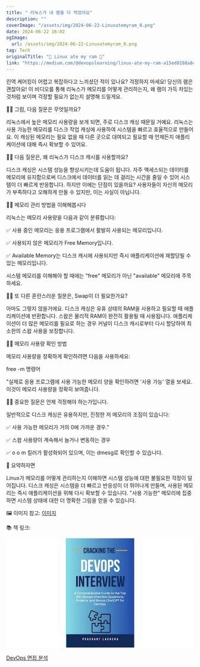 ```yaml
---
title: " 리눅스가 내 램을 다 먹었어요"
description: ""
coverImage: "/assets/img/2024-06-22-Linuxatemyram_0.png"
date: 2024-06-22 16:02
ogImage: 
  url: /assets/img/2024-06-22-Linuxatemyram_0.png
tag: Tech
originalTitle: "📌 Linux ate my ram 📌"
link: "https://medium.com/@devopslearning/linux-ate-my-ram-a15ed0288a84"
---
```



린역 케어킹이 어렵고 복잡하다고 느끼셨던 적이 있나요? 걱정하지 마세요! 당신의 램은 괜찮아요! 이 비디오를 통해 리눅스가 메모리를 어떻게 관리하는지, 왜 램이 가득 차있는 것처럼 보이며 걱정할 필요가 없는지 설명해 드릴게요.

🙋‍♂️ 그럼, 다음 질문은 무엇일까요?

리눅스에서 높은 메모리 사용량을 보게 되면, 주로 디스크 캐싱 때문일 거예요. 리눅스는 사용 가능한 메모리를 디스크 작업 캐싱에 사용하여 시스템을 빠르고 효율적으로 만들어요. 이 캐싱된 메모리는 필요 없을 때 다른 곳으로 대여되고 필요할 때 언제든지 애플리케이션에 대해 즉시 확보할 수 있어요.

🙋‍♂️ 다음 질문은, 왜 리눅스가 디스크 캐시를 사용할까요?

<div class="content-ad"></div>

디스크 캐싱은 시스템 성능을 향상시키는데 도움이 됩니다. 자주 액세스되는 데이터를 메모리에 유지함으로써 디스크에서 데이터를 읽는 데 걸리는 시간을 줄일 수 있어 시스템이 더 빠르게 반응합니다. 하지만 이에는 단점이 있을까요? 사용자들이 자신의 메모리가 부족하다고 오해하게 만들 수 있지만, 이는 사실이 아닙니다.

🙋‍♂️ 메모리 관리 방법을 이해해봅시다

리눅스는 메모리 사용량을 다음과 같이 분류합니다:

✅ 사용 중인 메모리는 응용 프로그램에서 활발히 사용되는 메모리입니다.

<div class="content-ad"></div>

✅ 사용되지 않은 메모리가 Free Memory입니다.

✅ Available Memory는 디스크 캐시에 사용되지만 즉시 애플리케이션에 재할당될 수 있는 메모리입니다.

시스템 메모리를 이해해야 할 때에는 "free" 메모리가 아닌 "available" 메모리에 주목하세요.

🙋‍♂️ 또 다른 혼란스러운 질문은, Swap이 더 필요한가요?

<div class="content-ad"></div>

아마도 그렇지 않을거에요. 디스크 캐싱은 유휴 상태의 RAM을 사용하고 필요할 때 애플리케이션에 반환합니다. 스왑은 물리적 RAM이 완전히 활용될 때 사용됩니다. 애플리케이션이 더 많은 메모리를 필요로 하는 경우 커널이 디스크 캐시로부터 다시 할당하여 최소한의 스왑 사용을 보장합니다.

🙋‍♂️ 메모리 사용량 확인 방법

메모리 사용량을 정확하게 확인하려면 다음을 사용하세요:


free -m 명령어


<div class="content-ad"></div>

"실제로 응용 프로그램에 사용 가능한 메모리 양을 확인하려면 '사용 가능' 열을 보세요. 이것이 메모리 사용량을 정확히 보여줍니다.

🙋‍♂️ 중요한 질문은 언제 걱정해야 하는가입니다.

일반적으로 디스크 캐싱은 유용하지만, 진정한 저 메모리의 조짐이 있습니다:

✅ 사용 가능한 메모리가 거의 0에 가까운 경우."

<div class="content-ad"></div>

✅ 스왑 사용량이 계속해서 늘거나 변동하는 경우

✅ o o m 킬러가 활성화되어 있으며, 이는 dmesg로 확인할 수 있습니다.

🏁 요약하자면

Linux가 메모리를 어떻게 관리하는지 이해하면 시스템 성능에 대한 불필요한 걱정이 덜어집니다. 디스크 캐싱은 시스템을 더 빠르고 반응성이 더 뛰어나게 만들며, 사용된 메모리는 즉시 애플리케이션을 위해 다시 확보할 수 있습니다. "사용 가능한" 메모리에 집중하면 시스템 상태에 대한 더 명확한 그림을 얻을 수 있습니다.

<div class="content-ad"></div>

🖼 이미지 참고: [이미지](https://www.linuxatemyram.com/atemyram.png)

📚 책 링크:

![](/assets/img/2024-06-22-Linuxatemyram_0.png)

[DevOps 면접 분석](https://pratimuniyal.gumroad.com/l/cracking-the-devops-interview)